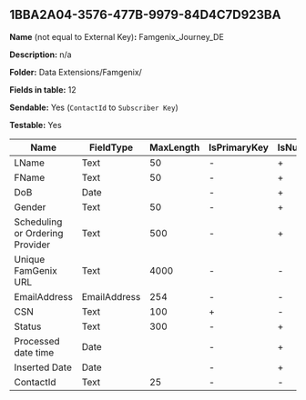 ## 1BBA2A04-3576-477B-9979-84D4C7D923BA

**Name** (not equal to External Key)**:** Famgenix_Journey_DE

**Description:** n/a

**Folder:** Data Extensions/Famgenix/

**Fields in table:** 12

**Sendable:** Yes (`ContactId` to `Subscriber Key`)

**Testable:** Yes

| Name | FieldType | MaxLength | IsPrimaryKey | IsNullable | DefaultValue |
| --- | --- | --- | --- | --- | --- |
| LName | Text | 50 | - | + |  |
| FName | Text | 50 | - | + |  |
| DoB | Date |  | - | + |  |
| Gender | Text | 50 | - | + |  |
| Scheduling or Ordering Provider | Text | 500 | - | + |  |
| Unique FamGenix URL | Text | 4000 | - | - |  |
| EmailAddress | EmailAddress | 254 | - | - |  |
| CSN | Text | 100 | + | - |  |
| Status | Text | 300 | - | + |  |
| Processed date time | Date |  | - | + |  |
| Inserted Date | Date |  | - | + | GETDATE() |
| ContactId | Text | 25 | - | - |  |

